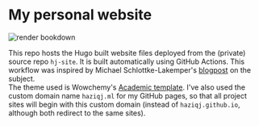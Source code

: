 # My personal website

![render bookdown](https://github.com/haziqj/hj-site/actions/workflows/github_pages.yml/badge.svg)

This repo hosts the Hugo built website files deployed from the (private) source repo `hj-site`. It is built automatically using GitHub Actions. 
This workflow was inspired by Michael Schlottke-Lakemper's [blogpost](https://lakemper.eu/blog/getting-started-with-hugo-academic-and-github-pages/) on the subject.  
The theme used is Wowchemy's [Academic template](https://academic-demo.netlify.app).
I've also used the custom domain name `haziqj.ml` for my GitHub pages, so that all project sites will begin with this custom domain (instead of `haziqj.github.io`, although both redirect to the same sites).
